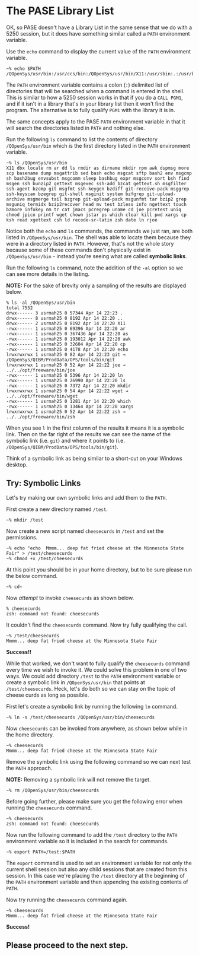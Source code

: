 # The PASE Library List

OK, so PASE doesn't have a Library List in the same sense that we do with a 5250 session, but it does have something similar called a `PATH` environment variable.

Use the `echo` command to display the current value of the `PATH` environment variable.

```
~% echo $PATH
/QOpenSys/usr/bin:/usr/ccs/bin:/QOpenSys/usr/bin/X11:/usr/sbin:.:/usr/bin:/home/USRMAH25/bin
```

The `PATH` environment variable contains a colon (`:`) delimited list of directories that will be searched when a command is entered in the shell. This is similar to how a 5250 session works in that if you do a `CALL PGM1`, and if it isn't in a library that's in your library list then it won't find the program. The alternative is to fully qualify `PGM1` with the library it is in.

The same concepts apply to the PASE `PATH` environment variable in that it will search the directories listed in `PATH` and nothing else.

Run the following `ls` command to list the contents of directory `/QOpenSys/usr/bin` which is the first directory listed in the `PATH` environment variable.

```
~% ls /QOpenSys/usr/bin
X11 dbx locale rm ar dd ls rmdir as dirname mkdir rpm awk dspmsg more scp basename dump msgattrib sed bash echo msgcat sftp bash2 env msgcmp sh bash2bug envsubst msgcomm sleep bashbug expr msgconv sort bsh find msgen ssh bunzip2 gettext msgexec ssh-add bzcat gettext.sh msgfilter ssh-agent bzcmp git msgfmt ssh-keygen bzdiff git-receive-pack msggrep ssh-keyscan bzegrep git-shell msginit system bzfgrep git-upload-archive msgmerge tail bzgrep git-upload-pack msgunfmt tar bzip2 grep msguniq termidx bzip2recover head mv test bzless info ngettext touch bzmore infokey nm tr cat jmacs pcregrep uname cd joe pcretest uniq chmod jpico printf wget chown jstar ps which clear kill pwd xargs cp ksh read xgettext csh ld recode-sr-latin zsh date ln rjoe
```

Notice both the `echo` and `ls` commands, the commands we just ran, are both listed in `/QOpenSys/usr/bin`. The shell was able to locate them because they were in a directory listed in `PATH`. However, that's not the whole story because some of these commands don't physically exist in `/QOpenSys/usr/bin` - instead you're seeing what are called **symbolic links**.

Run the following `ls` command, note the addition of the `-al` option so we can see more details in the listing.

**NOTE:** For the sake of brevity only a sampling of the results are displayed below.

``` 
% ls -al /QOpenSys/usr/bin 
total 7552 
drwx------ 3 usrmah25 0 57344 Apr 14 22:23 . 
drwx------ 8 usrmah25 0 8192 Apr 14 22:20 ..
drwx------ 2 usrmah25 0 8192 Apr 14 22:20 X11 
-rwx------ 1 usrmah25 0 69396 Apr 14 22:20 ar 
-rwx------ 1 usrmah25 0 367436 Apr 14 22:20 as 
-rwx------ 1 usrmah25 0 193012 Apr 14 22:20 awk
-rwx------ 1 usrmah25 0 32604 Apr 14 22:20 cp 
-rwx------ 1 usrmah25 0 4178 Apr 14 22:20 echo 
lrwxrwxrwx 1 usrmah25 0 82 Apr 14 22:23 git → /QOpenSys/QIBM/ProdData/OPS/tools/bin/git 
lrwxrwxrwx 1 usrmah25 0 52 Apr 14 22:22 joe → ../../opt/freeware/bin/joe
-rwx------ 1 usrmah25 0 5396 Apr 14 22:20 ln 
-rwx------ 1 usrmah25 0 26990 Apr 14 22:20 ls 
-rwx------ 1 usrmah25 0 7372 Apr 14 22:20 mkdir 
lrwxrwxrwx 1 usrmah25 0 54 Apr 14 22:22 wget → ../../opt/freeware/bin/wget 
-rwx------ 1 usrmah25 0 1281 Apr 14 22:20 which 
-rwx------ 1 usrmah25 0 13464 Apr 14 22:20 xargs
lrwxrwxrwx 1 usrmah25 0 52 Apr 14 22:22 zsh → ../../opt/freeware/bin/zsh
```

When you see `l` in the first column of the results it means it is a symbolic link. Then on the far right of the results we can see the name of the symbolic link (i.e. `git`) and where it points to (i.e. `/QOpenSys/QIBM/ProdData/OPS/tools/bin/git`).

Think of a symbolic link as being similar to a short-cut on your Windows desktop.

## Try: Symbolic Links

Let's try making our own symbolic links and add them to the `PATH`.

First create a new directory named `/test`.

```
~% mkdir /test 
```

Now create a new script named `cheesecurds` in `/test` and set the permissions.

```
~% echo "echo  Mmmm... deep fat fried cheese at the Minnesota State Fair" > /test/cheesecurds
~% chmod +x /test/cheesecurds 
```

At this point you should be in your home directory, but to be sure please run the below command.

``` 
~% cd~ 
```

Now *attempt* to invoke `cheesecurds` as shown below.

```
% cheesecurds 
zsh: command not found: cheesecurds 
```

It couldn't find the `cheesecurds` command. Now try fully qualifying the call.

```
~% /test/cheesecurds 
Mmmm... deep fat fried cheese at the Minnesota State Fair 
```

**Success!!**

While that worked, we don't want to fully qualify the `cheesecurds` command every time we wish to invoke it. We could solve this problem in one of two ways. We could add directory `/test` to the `PATH` environment variable or create a symbolic link in `/QOpenSys/usr/bin` that points at `/test/cheesecurds`. Heck, let's do both so we can stay on the topic of cheese curds as long as possible.

First let's create a symbolic link by running the following `ln` command.

```
~% ln -s /test/cheesecurds /QOpenSys/usr/bin/cheesecurds 
```

Now `cheesecurds` can be invoked from anywhere, as shown below while in the home directory.

```
~% cheesecurds 
Mmmm... deep fat fried cheese at the Minnesota State Fair 
```

Remove the symbolic link using the following command so we can next test the `PATH` approach.

**NOTE:** Removing a symbolic link will not remove the target.

```
~% rm /QOpenSys/usr/bin/cheesecurds 
```

Before going further, please make sure you get the following error when running the `cheesecurds` command.

```
~% cheesecurds 
zsh: command not found: cheesecurds 
```

Now run the following command to add the `/test` directory to the `PATH` environment variable so it is included in the search for commands.

```
~% export PATH=/test:$PATH
```

The `export` command is used to set an environment variable for not only the current shell session but also any child sessions that are created from this session. In this case we're placing the `/test` directory at the beginning of the `PATH` environment variable and then appending the existing contents of `PATH`.

Now try running the `cheesecurds` command again.

```
~% cheesecurds 
Mmmm... deep fat fried cheese at the Minnesota State Fair 
```

**Success!**

## Please proceed to the next step.
